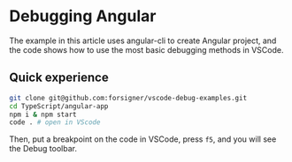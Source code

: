 # Debugging Angular

The example in this article uses angular-cli to create Angular project, and the code shows how to use the most basic debugging methods in VSCode.

## Quick experience

``` bash
git clone git@github.com:forsigner/vscode-debug-examples.git
cd TypeScript/angular-app
npm i & npm start
code . # open in VScode
```

Then, put a breakpoint on the code in VSCode, press `f5`, and you will see the Debug toolbar.
